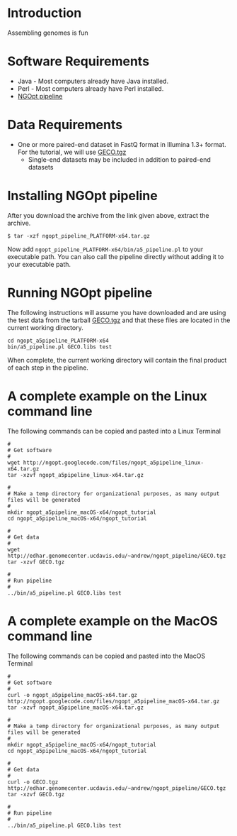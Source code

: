# Introduction #

Assembling genomes is fun


# Software Requirements #
  * Java - Most computers already have Java installed.
  * Perl - Most computers already have Perl installed.
  * [NGOpt pipeline](http://code.google.com/p/ngopt/downloads/list)

# Data Requirements #
  * One or more paired-end dataset in FastQ format in Illumina 1.3+ format. For the tutorial, we will use [GECO.tgz](http://edhar.genomecenter.ucdavis.edu/~andrew/ngopt_pipeline/GECO.tgz)
    * Single-end datasets may be included in addition to paired-end datasets

# Installing NGOpt pipeline #
After you download the archive from the link given above, extract the archive.
```
$ tar -xzf ngopt_pipeline_PLATFORM-x64.tar.gz 
```
Now add `ngopt_pipeline_PLATFORM-x64/bin/a5_pipeline.pl` to your executable path. You can also call the pipeline directly without adding it to your executable path.

# Running NGOpt pipeline #
The following instructions will assume you have downloaded and are using the test data from the tarball [GECO.tgz](http://edhar.genomecenter.ucdavis.edu/~andrew/ngopt_pipeline/GECO.tgz) and that these files are located in the current working directory.
```
cd ngopt_a5pipeline_PLATFORM-x64
bin/a5_pipeline.pl GECO.libs test
```
When complete, the current working directory will contain the final product of each step in the pipeline.

# A complete example on the Linux command line #
The following commands can be copied and pasted into a Linux Terminal
```
#
# Get software
#
wget http://ngopt.googlecode.com/files/ngopt_a5pipeline_linux-x64.tar.gz
tar -xzvf ngopt_a5pipeline_linux-x64.tar.gz

#
# Make a temp directory for organizational purposes, as many output files will be generated
#
mkdir ngopt_a5pipeline_macOS-x64/ngopt_tutorial
cd ngopt_a5pipeline_macOS-x64/ngopt_tutorial

#
# Get data
#
wget http://edhar.genomecenter.ucdavis.edu/~andrew/ngopt_pipeline/GECO.tgz
tar -xzvf GECO.tgz

#
# Run pipeline
#
../bin/a5_pipeline.pl GECO.libs test

```

# A complete example on the MacOS command line #
The following commands can be copied and pasted into the MacOS Terminal
```
#
# Get software
#
curl -o ngopt_a5pipeline_macOS-x64.tar.gz http://ngopt.googlecode.com/files/ngopt_a5pipeline_macOS-x64.tar.gz
tar -xzvf ngopt_a5pipeline_macOS-x64.tar.gz

#
# Make a temp directory for organizational purposes, as many output files will be generated
#
mkdir ngopt_a5pipeline_macOS-x64/ngopt_tutorial
cd ngopt_a5pipeline_macOS-x64/ngopt_tutorial

#
# Get data
#
curl -o GECO.tgz http://edhar.genomecenter.ucdavis.edu/~andrew/ngopt_pipeline/GECO.tgz
tar -xzvf GECO.tgz

#
# Run pipeline
#
../bin/a5_pipeline.pl GECO.libs test

```